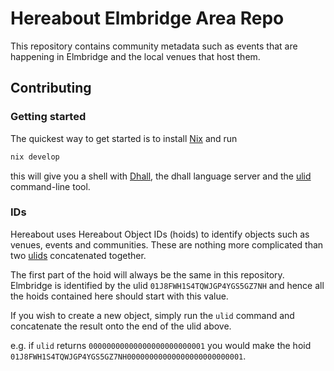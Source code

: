 # Hereabout Elmbridge Area Repo

This repository contains community metadata such as events that are happening in Elmbridge and the local venues that host them.

## Contributing

### Getting started

The quickest way to get started is to install [Nix](https://nixos.org/download/) and run

```bash
nix develop
```

this will give you a shell with [Dhall](https://dhall-lang.org/), the dhall language server and the [ulid](https://github.com/oklog/ulid?tab=readme-ov-file#commandline-tool) command-line tool.

### IDs

Hereabout uses Hereabout Object IDs (hoids) to identify objects such as venues, events and communities. These are nothing more complicated than two [ulids](https://github.com/ulid/spec) concatenated together.

The first part of the hoid will always be the same in this repository. Elmbridge is identified by the ulid `01J8FWH1S4TQWJGP4YGS5GZ7NH` and hence all the hoids contained here should start with this value.

If you wish to create a new object, simply run the `ulid` command and concatenate the result onto the end of the ulid above.

e.g. if `ulid` returns `00000000000000000000000001` you would make the hoid `01J8FWH1S4TQWJGP4YGS5GZ7NH00000000000000000000000001`.

